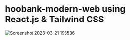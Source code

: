 ﻿# hoobank-modern-web using React.js & Tailwind CSS
![Screenshot 2023-03-21 193536](https://user-images.githubusercontent.com/95514077/226631318-cb2a39ee-a9c4-4c4c-ae1a-6b1704003ac0.png)
